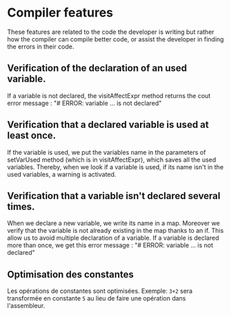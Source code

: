 # Compiler features

These features are related to the code the developer is writing but rather how the compiler can compile better code, or assist the developer in finding the errors in their code.

## Verification of the declaration of an used variable.

If a variable is not declared, the visitAffectExpr method returns the cout error message : "# ERROR: variable ... is not declared"
  
## Verification that a declared variable is used at least once.

If the variable is used, we put the variables name in the parameters of setVarUsed method (which is in visitAffectExpr), which saves all the used variables.
Thereby, when we look if a variable is used, if its name isn't in the used variables, a warning is activated.
  
## Verification that a variable isn't declared several times.

When we declare a new variable, we write its name in a map. Moreover we verify that the variable is not already existing in the map thanks to an if.
This allow us to avoid multiple declaration of a variable.
If a variable is declared more than once, we get this error message : "# ERROR: variable ... is not declared"

## Optimisation des constantes
Les opérations de constantes sont optimisées. Exemple: `3+2` sera transformée en constante `5` au lieu de faire une opération dans l'assembleur.
